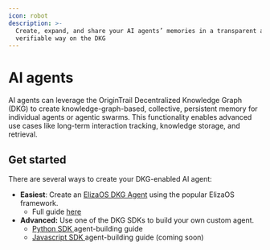 ```yaml
---
icon: robot
description: >-
  Create, expand, and share your AI agents’ memories in a transparent and
  verifiable way on the DKG
---
```


# AI agents

AI agents can leverage the OriginTrail Decentralized Knowledge Graph (DKG) to create knowledge-graph-based, collective, persistent memory for individual agents or agentic swarms. This functionality enables advanced use cases like long-term interaction tracking, knowledge storage, and retrieval.

## Get started

There are several ways to create your DKG-enabled AI agent:

* **Easiest**: Create an [ElizaOS DKG Agent](elizaos-dkg-agent.md) using the popular ElizaOS framework.&#x20;
  * Full guide [here](elizaos-dkg-agent.md)
* **Advanced:** Use one of the DKG SDKs to build your own custom agent.
  * [Python SDK ](custom-dkg-python-agent.md)agent-building guide&#x20;
  * [Javascript SDK ](custom-dkg-javascript-agent.md)agent-building guide (coming soon)
